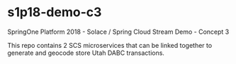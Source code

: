 # s1p18-demo-c3
SpringOne Platform 2018 - Solace / Spring Cloud Stream Demo - Concept 3

This repo contains 2 SCS microservices that can be linked together to generate and geocode store Utah DABC transactions.
